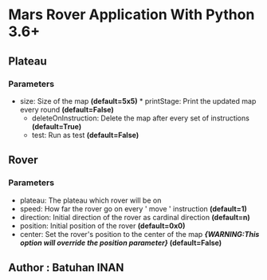 # Mars Rover Application With Python 3.6+

## Plateau
 ### Parameters
   * size: Size of the map **(default=5x5)**
    * printStage: Print the updated map every round **(default=False)**
     * deleteOnInstruction: Delete the map after every set of instructions **(default=True)**
     * test: Run as test **(default=False)**

## Rover
   ### Parameters
   * plateau: The plateau which rover will be on
   * speed: How far the rover go on every ' move ' instruction **(default=1)**
   * direction: Initial direction of the rover as cardinal direction **(default=n)**
   * position: Initial position of the rover **(default=0x0)**
   * center: Set the rover's position to the center of the map **_{WARNING:This option will override the position parameter}_
    (default=False)** 
 
        

## Author : Batuhan INAN
